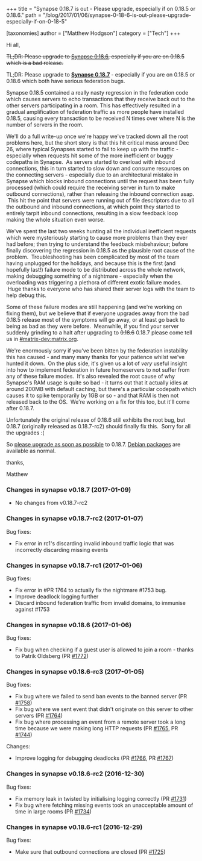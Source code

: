 +++
title = "Synapse 0.18.7 is out - Please upgrade, especially if on 0.18.5 or 0.18.6."
path = "/blog/2017/01/06/synapse-0-18-6-is-out-please-upgrade-especially-if-on-0-18-5"

[taxonomies]
author = ["Matthew Hodgson"]
category = ["Tech"]
+++

Hi all,

~~TL;DR: Please upgrade to <a href="https://github.com/matrix-org/synapse/releases/tag/v0.18.6">Synapse 0.18.6</a>, especially if you are on 0.18.5 which is a bad release.~~

TL;DR: Please upgrade to <strong><a href="https://github.com/matrix-org/synapse/releases/tag/v0.18.7">Synapse 0.18.7</a> </strong>- especially if you are on 0.18.5 or 0.18.6 which both have serious federation bugs.

Synapse 0.18.5 contained a really nasty regression in the federation code which causes servers to echo transactions that they receive back out to the other servers participating in a room. This has effectively resulted in a gradual amplification of federation traffic as more people have installed 0.18.5, causing every transaction to be received N times over where N is the number of servers in the room.

We'll do a full write-up once we're happy we've tracked down all the root problems here, but the short story is that this hit critical mass around Dec 26, where typical Synapses started to fail to keep up with the traffic - especially when requests hit some of the more inefficient or buggy codepaths in Synapse.  As servers started to overload with inbound connections, this in turn started to slow down and consume resources on the connecting servers - especially due to an architectural mistake in Synapse which blocks inbound connections until the request has been fully processed (which could require the receiving server in turn to make outbound connections), rather than releasing the inbound connection asap.  This hit the point that servers were running out of file descriptors due to all the outbound and inbound connections, at which point they started to entirely tarpit inbound connections, resulting in a slow feedback loop making the whole situation even worse.

We've spent the last two weeks hunting all the individual inefficient requests which were mysteriously starting to cause more problems than they ever had before; then trying to understand the feedback misbehaviour; before finally discovering the regression in 0.18.5 as the plausible root cause of the problem.  Troubleshooting has been complicated by most of the team having unplugged for the holidays, and because this is the first (and hopefully last!) failure mode to be distributed across the whole network, making debugging something of a nightmare - especially when the overloading was triggering a plethora of different exotic failure modes.  Huge thanks to everyone who has shared their server logs with the team to help debug this.

Some of these failure modes are still happening (and we're working on fixing them), but we believe that if everyone upgrades away from the bad 0.18.5 release most of the symptoms will go away, or at least go back to being as bad as they were before.  Meanwhile, if you find your server suddenly grinding to a halt after upgrading to ~~0.18.6~~ 0.18.7 please come tell us in <a href="https://matrix.to/#/#matrix-dev:matrix.org">#matrix-dev:matrix.org</a>.

We're enormously sorry if you've been bitten by the federation instability this has caused - and many many thanks for your patience whilst we've hunted it down.  On the plus side, it's given us a lot of *very* useful insight into how to implement federation in future homeservers to not suffer from any of these failure modes.  It's also revealed the root cause of why Synapse's RAM usage is quite so bad - it turns out that it actually idles at around 200MB with default caching, but there's a particular codepath which causes it to spike temporarily by 1GB or so - and that RAM is then not released back to the OS.  We're working on a fix for this too, but it'll come after 0.18.7.

Unfortunately the original release of 0.18.6 still exhibits the root bug, but 0.18.7 (originally released as 0.18.7-rc2) should finally fix this.  Sorry for all the upgrades :(

So <a href="https://github.com/matrix-org/synapse/releases/tag/v0.18.7">please upgrade as soon as possible</a> to 0.18.7.  <a href="/packages/debian">Debian packages</a> are available as normal.

thanks,

Matthew

### Changes in synapse v0.18.7 (2017-01-09)

<ul>
<li>No changes from v0.18.7-rc2</li>
</ul>

### Changes in synapse v0.18.7-rc2 (2017-01-07)

Bug fixes:
<ul>
 	<li>Fix error in rc1's discarding invalid inbound traffic logic that was incorrectly discarding missing events
</li>
</ul>

### Changes in synapse v0.18.7-rc1 (2017-01-06)

Bug fixes:
<ul>
 	<li>Fix error in #PR 1764 to actually fix the nightmare #1753 bug.
</li>
 	<li>Improve deadlock logging further
</li>
 	<li>Discard inbound federation traffic from invalid domains, to immunise 
against #1753
</li>
</ul>

### Changes in synapse v0.18.6 (2017-01-06)

Bug fixes:
<ul>
 	<li>Fix bug when checking if a guest user is allowed to join a room - thanks to Patrik Oldsberg (PR <a class="issue-link js-issue-link" title="handlers/room_member: fix guest access check when joining rooms" href="https://github.com/matrix-org/synapse/pull/1772" data-id="199209215" data-error-text="Failed to load issue title" data-permission-text="Issue title is private">#1772</a>)</li>
</ul>

### Changes in synapse v0.18.6-rc3 (2017-01-05)

Bug fixes:
<ul>
 	<li>Fix bug where we failed to send ban events to the banned server (PR <a class="issue-link js-issue-link" href="https://github.com/matrix-org/synapse/pull/1758" data-url="https://github.com/matrix-org/synapse/issues/1758" data-id="198709898" data-error-text="Failed to load issue title" data-permission-text="Issue title is private">#1758</a>)</li>
 	<li>Fix bug where we sent event that didn't originate on this server to other servers (PR <a class="issue-link js-issue-link" href="https://github.com/matrix-org/synapse/pull/1764" data-url="https://github.com/matrix-org/synapse/issues/1764" data-id="198934605" data-error-text="Failed to load issue title" data-permission-text="Issue title is private">#1764</a>)</li>
 	<li>Fix bug where processing an event from a remote server took a long time because we were making long HTTP requests (PR <a class="issue-link js-issue-link" href="https://github.com/matrix-org/synapse/pull/1765" data-url="https://github.com/matrix-org/synapse/issues/1765" data-id="198940353" data-error-text="Failed to load issue title" data-permission-text="Issue title is private">#1765</a>, PR <a class="issue-link js-issue-link" href="https://github.com/matrix-org/synapse/pull/1744" data-url="https://github.com/matrix-org/synapse/issues/1744" data-id="198236017" data-error-text="Failed to load issue title" data-permission-text="Issue title is private">#1744</a>)</li>
</ul>
Changes:
<ul>
 	<li>Improve logging for debugging deadlocks (PR <a class="issue-link js-issue-link" href="https://github.com/matrix-org/synapse/pull/1766" data-url="https://github.com/matrix-org/synapse/issues/1766" data-id="198946790" data-error-text="Failed to load issue title" data-permission-text="Issue title is private">#1766</a>, PR <a class="issue-link js-issue-link" href="https://github.com/matrix-org/synapse/pull/1767" data-url="https://github.com/matrix-org/synapse/issues/1767" data-id="198958245" data-error-text="Failed to load issue title" data-permission-text="Issue title is private">#1767</a>)</li>
</ul>

### Changes in synapse v0.18.6-rc2 (2016-12-30)

Bug fixes:
<ul>
 	<li>Fix memory leak in twisted by initialising logging correctly (PR <a class="issue-link js-issue-link" href="https://github.com/matrix-org/synapse/pull/1731" data-url="https://github.com/matrix-org/synapse/issues/1731" data-id="198134635" data-error-text="Failed to load issue title" data-permission-text="Issue title is private">#1731</a>)</li>
 	<li>Fix bug where fetching missing events took an unacceptable amount of time in large rooms (PR <a class="issue-link js-issue-link" href="https://github.com/matrix-org/synapse/pull/1734" data-url="https://github.com/matrix-org/synapse/issues/1734" data-id="198178611" data-error-text="Failed to load issue title" data-permission-text="Issue title is private">#1734</a>)</li>
</ul>

### Changes in synapse v0.18.6-rc1 (2016-12-29)

Bug fixes:
<ul>
 	<li>Make sure that outbound connections are closed (PR <a class="issue-link js-issue-link" title="Wrap connections in an N minute timeout to ensure they get reaped correctly" href="https://github.com/matrix-org/synapse/pull/1725" data-id="197934419" data-error-text="Failed to load issue title" data-permission-text="Issue title is private">#1725</a>)</li>
</ul>
